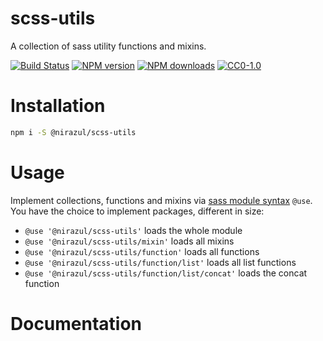 # scss-utils
A collection of sass utility functions and mixins.

[![Build Status][workflow-image]][workflow-url]
[![NPM version][npm-version-image]][npm-url]
[![NPM downloads][npm-downloads-image]][npm-url]
[![CC0-1.0][license-image]][license-url]

# Installation
```bash
npm i -S @nirazul/scss-utils
```

# Usage
Implement collections, functions and mixins via [sass module syntax](https://sass-lang.com/documentation/at-rules/use) `@use`.
<br>
You have the choice to implement packages, different in size:

- `@use '@nirazul/scss-utils'` loads the whole module
- `@use '@nirazul/scss-utils/mixin'` loads all mixins
- `@use '@nirazul/scss-utils/function'` loads all functions
- `@use '@nirazul/scss-utils/function/list'` loads all list functions
- `@use '@nirazul/scss-utils/function/list/concat'` loads the concat function

# Documentation
<!-- TODO -->

[workflow-image]:https://img.shields.io/github/workflow/status/nirazul/scss-utils/test?style=flat-square
[workflow-url]:https://github.com/nirazul/scss-utils/actions

[license-image]:https://img.shields.io/github/license/nirazul/scss-utils?style=flat-square
[license-url]:LICENSE

[npm-version-image]:https://img.shields.io/npm/v/@nirazul/scss-utils?style=flat-square
[npm-downloads-image]:https://img.shields.io/npm/dm/@nirazul/scss-utils.svg?style=flat-square
[npm-url]:https://npmjs.org/package/@nirazul/scss-utils
